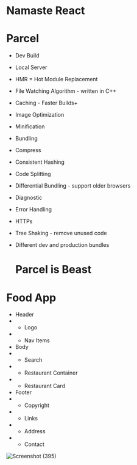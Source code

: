 # Namaste React 

# Parcel
- Dev Build
- Local Server
-  HMR = Hot Module Replacement 
- File Watching Algorithm - written in C++
- Caching - Faster Builds+
- Image Optimization
- Minification
- Bundling
- Compress
- Consistent Hashing
- Code Splitting
- Differential Bundling - support older browsers
- Diagnostic
- Error Handling
- HTTPs
- Tree Shaking - remove unused code
- Different dev and production bundles

  # Parcel is Beast

# Food App


  * Header
  * - Logo
  * - Nav Items
  * Body
  * - Search
  * - Restaurant Container
  * - Restaurant Card
  * Footer
  * - Copyright
  * - Links
  * - Address
  * - Contact

![Screenshot (395)](https://github.com/krunalbhongade/namaste-react/assets/126875304/ab81860e-dfe1-41d6-b3e0-216bd9a2841c)

